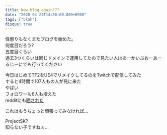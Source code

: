 ```yaml
---
title: New blog again???
date: "2020-04-24T14:50:00.000+0900"
tags: ["blah"]
disqus: true
---
```


性懲りもなくまたブログを始めた。  
何度目だろう?  
五度目くらい  
過去3つくらいは同じドメインで運用してたので見たい人はあーかいぶおーあーるじーにでも行ってください

今日はじめてTF2をUE4でリメイクしてるのをTwitchで配信してみた  
すると4時間で107人もの人が見に来た  
やばい  
フォロワーも6人も増えた  
redditにも[晒された](https://www.reddit.com/r/tf2/comments/g6wwqu/japanese_guy_remakes_tf2_using_unreal_engine/)  

これはもうちょっと頑張ってみなければ…  

ProjectSK?  
知らない子ですねぇ…